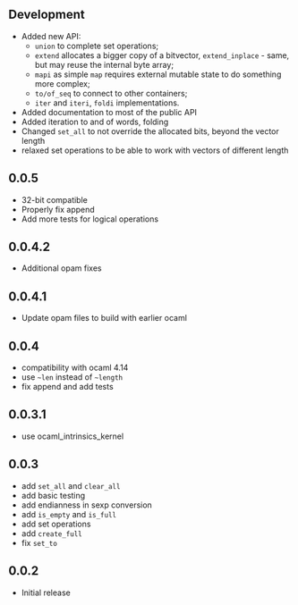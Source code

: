 ## Development
- Added new API:
    - `union` to complete set operations;
    - `extend` allocates a bigger copy of a bitvector, `extend_inplace` - same, but may reuse the internal byte array;
    - `mapi` as simple `map` requires external mutable state to do something more complex;
    - `to/of_seq` to connect to other containers;
    - `iter` and `iteri`, `foldi` implementations.
- Added documentation to most of the public API
- Added iteration to and of words, folding
- Changed `set_all` to not override the allocated bits, beyond the vector length
- relaxed set operations to be able to work with vectors of different length

## 0.0.5
- 32-bit compatible
- Properly fix append
- Add more tests for logical operations

## 0.0.4.2
- Additional opam fixes

## 0.0.4.1
- Update opam files to build with earlier ocaml

## 0.0.4
- compatibility with ocaml 4.14
- use `~len` instead of `~length`
- fix append and add tests

## 0.0.3.1
- use ocaml_intrinsics_kernel

## 0.0.3
- add `set_all` and `clear_all`
- add basic testing
- add endianness in sexp conversion
- add `is_empty` and `is_full`
- add set operations
- add `create_full`
- fix `set_to`

## 0.0.2
- Initial release

